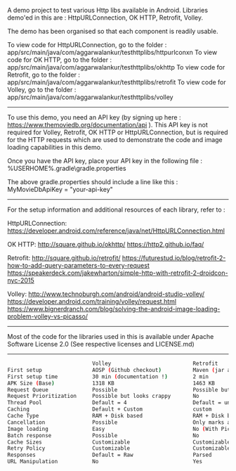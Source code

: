 A demo project to test various Http libs available in Android. Libraries demo'ed in this are : HttpURLConnection, OK HTTP, Retrofit, Volley.

The demo has been organised so that each component is readily usable.

To view code for HttpURLConnection, go to the folder : app/src/main/java/com/aggarwalankur/testhttplibs/httpurlconxn
To view code for OK HTTP, go to the folder : app/src/main/java/com/aggarwalankur/testhttplibs/okhttp
To view code for Retrofit, go to the folder : app/src/main/java/com/aggarwalankur/testhttplibs/retrofit
To view code for Volley, go to the folder : app/src/main/java/com/aggarwalankur/testhttplibs/volley

-----

To use this demo, you need an API key (by signing up here : https://www.themoviedb.org/documentation/api ). This API key is not required for Volley, Retrofit, OK HTTP or HttpURLConnection, but is required for the HTTP requests which are used to demonstrate the code and image loading capabilities in this demo.

Once you have the API key, place your API key in the following file :
%USERHOME%\.gradle\gradle.properties

The above gradle.properties should include a line like this :
MyMovieDbApiKey = "your-api-key"

-----

For the setup information and additional resources of each library, refer to :

HttpURLConnection:
https://developer.android.com/reference/java/net/HttpURLConnection.html

OK HTTP:
http://square.github.io/okhttp/
https://http2.github.io/faq/

Retrofit:
http://square.github.io/retrofit/
https://futurestud.io/blog/retrofit-2-how-to-add-query-parameters-to-every-request
https://speakerdeck.com/jakewharton/simple-http-with-retrofit-2-droidcon-nyc-2015

Volley:
http://www.technoburgh.com/android/android-studio-volley/
https://developer.android.com/training/volley/request.html
https://www.bignerdranch.com/blog/solving-the-android-image-loading-problem-volley-vs-picasso/


-----
Most of the code for the libraries used in this is available under Apache Software License 2.0 (See respective licenses and LICENSE.md)

-----

```bash
                           Volley                          Retrofit                     OK Http                       HttpUrlConnection
First setup                AOSP (Github checkout)          Maven (jar available)        Maven (jar available)         None
First setup time           30 min (documentation !)        2 min                        2 min                         None
APK Size (Base)            1318 KB                         1463 KB                      1423 KB                       1108 KB
Request Queue              Possible                        Possible but custom          No                            No
Request Prioritization     Possible but looks crappy       No                           No                            No
Thread Pool                Default = 4                     Default = unlimited          No                            No
Caching                    Default + Custom                custom                       Custom                        Not working for me
Cache Type                 RAM + Disk based                RAM + Disk based             RAM                           NA
Cancellation               Possible                        Only marks as cancelled      Only marks as cancelled       Only marks as cancelled
Image loading              Easy                            No (With Picasso)            No                            No
Batch response             Possible                        No                           No                            No
Cache Sizes                Customizable                    Customizable                 Customizable                  Not working for me
Retry Policy               Customizable                    Customizable                 Customizable                  No
Responses                  Default = Raw                   Parsed                       Raw                           Raw
URL Manipulation           No                              Yes                          No                            No

    
    